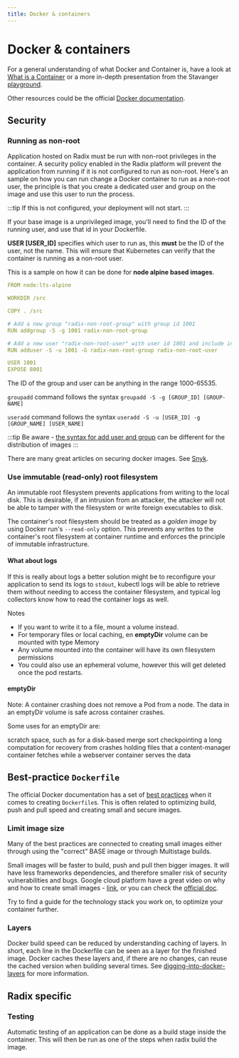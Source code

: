 ```yaml
---
title: Docker & containers
---
```


# Docker & containers

For a general understanding of what Docker and Container is, have a look at [What is a Container](https://www.docker.com/resources/what-container) or a more in-depth presentation from the Stavanger [playground](https://github.com/equinor/playground-stavanger/tree/master/docker-basic).

Other resources could be the official [Docker documentation](https://docs.docker.com/).

## Security

### Running as non-root

Application hosted on Radix must be run with non-root privileges in the container. A security policy enabled in the Radix platform will prevent the application from running if it is not configured to run as non-root. Here's an sample on how you can run change a Docker container to run as a non-root user, the principle is that you create a dedicated user and group on the image and use this user to run the process.

:::tip
If this is not configured, your deployment will not start.
:::

If your base image is a unprivileged image, you'll need to find the ID of the running user, and use that id in your Dockerfile.

**USER [USER_ID]** specifies which user to run as, this **must** be the ID of the user, not the name. This will ensure that Kubernetes can verify that the container is running as a non-root user.

This is a sample on how it can be done for **node alpine based images**.

```yaml
FROM node:lts-alpine

WORKDIR /src

COPY . /src

# Add a new group "radix-non-root-group" with group id 1001 
RUN addgroup -S -g 1001 radix-non-root-group

# Add a new user "radix-non-root-user" with user id 1001 and include in group
RUN adduser -S -u 1001 -G radix-non-root-group radix-non-root-user

USER 1001
EXPOSE 8001
```

The ID of the group and user can be anything in the range 1000-65535.

`groupadd` command follows the syntax `groupadd -S -g [GROUP_ID] [GROUP-NAME]`

`useradd` command follows the syntax `useradd -S -u [USER_ID] -g [GROUP_NAME] [USER_NAME]`

:::tip
Be aware - [the syntax for add user and group](/guides/docker-useradd/) can be different for the distribution of images
:::

There are many great articles on securing docker images. See [Snyk](https://res.cloudinary.com/snyk/image/upload/v1551798390/Docker_Image_Security_Best_Practices_.pdf).

### Use immutable (read-only) root filesystem

An immutable root filesystem prevents applications from writing to the local disk. This is desirable, if an intrusion from an attacker, the attacker will not be able to tamper with the filesystem or write foreign executables to disk.

The container's root filesystem should be treated as a *golden image* by using Docker run's `--read-only` option. This prevents any writes to the container's root filesystem at container runtime and enforces the principle of immutable infrastructure.

#### What about logs

If this is really about logs a better solution might be to reconfigure your application to send its logs to ``stdout``, kubectl logs will be able to retrieve them without needing to access the container filesystem, and typical log collectors know how to read the container logs as well.

Notes

- If you want to write it to a file, mount a volume instead. 
- For temporary files or local caching, en **emptyDir** volume can be mounted with type Memory
- Any volume mounted into the container will have its own filesystem permissions
- You could also use an ephemeral volume, however this will get deleted once the pod restarts.

#### emptyDir

Note: A container crashing does not remove a Pod from a node. The data in an emptyDir volume is safe across container crashes.

Some uses for an emptyDir are:

scratch space, such as for a disk-based merge sort
checkpointing a long computation for recovery from crashes
holding files that a content-manager container fetches while a webserver container serves the data

## Best-practice `Dockerfile`

The official Docker documentation has a set of [best practices](https://docs.docker.com/develop/develop-images/dockerfile_best-practices/) when it comes to creating `Dockerfile`s. This is often related to optimizing build, push and pull speed and creating small and secure images.

### Limit image size

Many of the best practices are connected to creating small images either through using the "correct" BASE image or through Multistage builds.

Small images will be faster to build, push and pull then bigger images. It will have less frameworks dependencies, and therefore smaller risk of security vulnerabilities and bugs. Google cloud platform have a great video on why and how to create small images - [link](https://www.youtube.com/watch?v=wGz_cbtCiEA&list=PLIivdWyY5sqL3xfXz5xJvwzFW_tlQB_GB&index=2), or you can check the [official doc](https://docs.docker.com/develop/develop-images/multistage-build/).

Try to find a guide for the technology stack you work on, to optimize your container further.

### Layers

Docker build speed can be reduced by understanding caching of layers. In short, each line in the Dockerfile can be seen as a layer for the finished image. Docker caches these layers and, if there are no changes, can reuse the cached version when building several times. See [digging-into-docker-layers](https://medium.com/@jessgreb01/digging-into-docker-layers-c22f948ed612) for more information.

## Radix specific

### Testing

Automatic testing of an application can be done as a build stage inside the container. This will then be run as one of the steps when radix build the image. 
